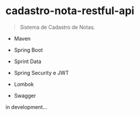 # cadastro-nota-restful-api
> Sistema de Cadastro de Notas.


- Maven

- Spring Boot

- Sprint Data

- Spring Security e JWT

- Lombok

- Swagger

in development...

